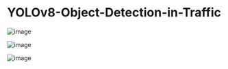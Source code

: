 # YOLOv8-Object-Detection-in-Traffic

![image](https://github.com/user-attachments/assets/8691a06c-baf1-496c-aab5-3ed0d2546079)

![image](https://github.com/user-attachments/assets/9cd7c5eb-d875-4d0a-9d2c-72aba4f60c2e)

![image](https://github.com/user-attachments/assets/00911aa7-abc2-4dd0-8234-804f5d49a78b)
